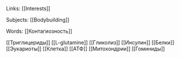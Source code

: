 Links: [[Interests]]

Subjects:
[[Bodybuilding]]

Words:
[[Контагиозность]]

[[Триглицериды]]
[[L-glutamine]]
[[Гликолиз]]
[[Инсулин]]
[[Белки]]
[[Эукариоты]]
[[Клетка]]
[[АТФ]]
[[Митохондрии]]
[[Гоминиды]]